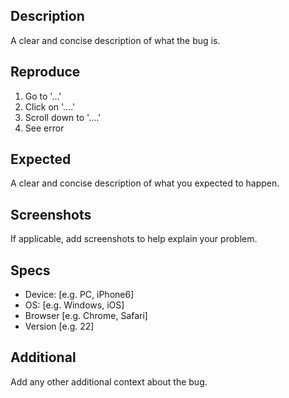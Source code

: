 ## Description
A clear and concise description of what the bug is.

## Reproduce
1. Go to '...'
2. Click on '....'
3. Scroll down to '....'
4. See error

## Expected
A clear and concise description of what you expected to happen.

## Screenshots
If applicable, add screenshots to help explain your problem.

## Specs
 - Device: [e.g. PC, iPhone6]
 - OS: [e.g. Windows, iOS]
 - Browser [e.g. Chrome, Safari]
 - Version [e.g. 22]

## Additional
Add any other additional context about the bug.
